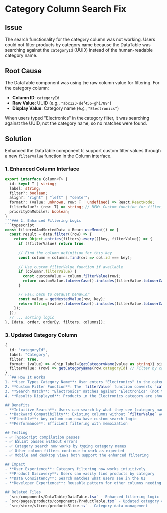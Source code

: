 # Category Column Search Fix

## Issue
The search functionality for the category column was not working. Users could not filter products by category name because the DataTable was searching against the `categoryId` (UUID) instead of the human-readable category name.

## Root Cause
The DataTable component was using the raw column value for filtering. For the category column:
- **Column ID**: `categoryId` 
- **Raw Value**: UUID (e.g., `"abc123-def456-ghi789"`)
- **Display Value**: Category name (e.g., `"Electronics"`)

When users typed "Electronics" in the category filter, it was searching against the UUID, not the category name, so no matches were found.

## Solution
Enhanced the DataTable component to support custom filter values through a new `filterValue` function in the Column interface.

### 1. Enhanced Column Interface
```typescript
export interface Column<T> {
  id: keyof T | string;
  label: string;
  filter?: boolean;
  align?: "right" | "left" | "center";
  format?: (value: unknown, row: T | undefined) => React.ReactNode;
  filterValue?: (row: T) => string; // NEW: Custom function for filtering
  priorityOnMobile?: boolean;
}
```### 2. Enhanced Filtering Logic
```typescript
const filteredAndSortedData = React.useMemo(() => {
  const result = data.filter((row) => {
    return Object.entries(filters).every(([key, filterValue]) => {
      if (!filterValue) return true;
      
      // Find the column definition for this key
      const column = columns.find(col => col.id === key);
      
      // Use custom filterValue function if available
      if (column?.filterValue) {
        const customValue = column.filterValue(row);
        return customValue.toLowerCase().includes(filterValue.toLowerCase());
      }
      
      // Fall back to default behavior
      const value = getNestedValue(row, key);
      return String(value).toLowerCase().includes(filterValue.toLowerCase());
    });
  });
  // ... sorting logic
}, [data, order, orderBy, filters, columns]);
```

### 3. Updated Category Column
```typescript
{
  id: "categoryId",
  label: "Category",
  filter: true,
  format: (value) => <Chip label={getCategoryName(value as string)} size="small" />,
  filterValue: (row) => getCategoryName(row.categoryId) // Filter by category name
}
```## How It Works
1. **User Types Category Name**: User enters "Electronics" in the category column filter
2. **Custom Filter Function**: The `filterValue` function converts `categoryId` to category name
3. **Search Match**: "Electronics" matches against "Electronics" (not the UUID)
4. **Results Displayed**: Products in the Electronics category are shown

## Benefits
- **Intuitive Search**: Users can search by what they see (category names)
- **Backward Compatibility**: Existing columns without `filterValue` work as before
- **Flexible**: Any column can now have custom search logic
- **Performance**: Efficient filtering with memoization

## Testing
- ✅ TypeScript compilation passes
- ✅ ESLint passes without errors
- ✅ Category search now works by typing category names
- ✅ Other column filters continue to work as expected
- ✅ Mobile and desktop views both support the enhanced filtering

## Impact
- **User Experience**: Category filtering now works intuitively
- **Product Discovery**: Users can easily find products by category
- **Data Consistency**: Search matches what users see in the UI
- **Developer Experience**: Reusable pattern for other columns needing custom search

## Related Files
- `src/components/DataTable/DataTable.tsx` - Enhanced filtering logic
- `src/pages/products/components/ProductTable.tsx` - Updated category column
- `src/store/slices/productsSlice.ts` - Category data management